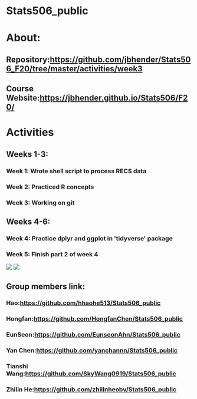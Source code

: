 # Stats506_public
# About:
## Repository:https://github.com/jbhender/Stats506_F20/tree/master/activities/week3
## Course Website:https://jbhender.github.io/Stats506/F20/

# Activities
## Weeks 1-3:
### Week 1: Wrote shell script to process RECS data
### Week 2: Practiced R concepts
### Week 3: Working on git

## Weeks 4-6:
### Week 4: Practice dplyr and ggplot in 'tidyverse' package
### Week 5: Finish part 2 of week 4
![](./w4_p2_q1_plot.png)
![](./w4_p2_q2_plot.png)

## Group members link:
### Hao:https://github.com/hhaohe513/Stats506_public
### Hongfan:https://github.com/HongfanChen/Stats506_public
### EunSeon:https://github.com/EunseonAhn/Stats506_public
### Yan Chen:https://github.com/yanchannn/Stats506_public
### Tianshi Wang:https://github.com/SkyWang0919/Stats506_public
### Zhilin He:https://github.com/zhilinheobv/Stats506_public

